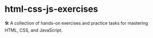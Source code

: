 # html-css-js-exercises
🛠️ A collection of hands-on exercises and practice tasks for mastering HTML, CSS, and JavaScript.
